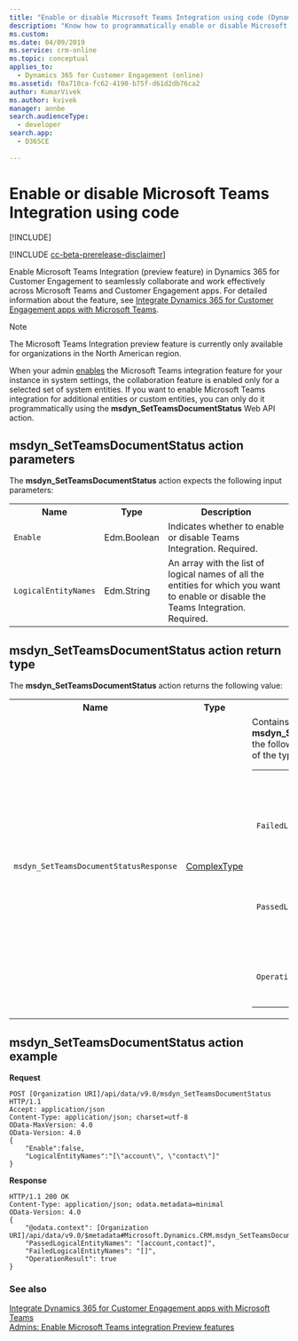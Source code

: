 ```yaml
---
title: "Enable or disable Microsoft Teams Integration using code (Dynamics 365 for Marketing Developer Guide) | MicrosoftDocs"
description: "Know how to programmatically enable or disable Microsoft Teams Integration for system and custom entities."
ms.custom: 
ms.date: 04/09/2019
ms.service: crm-online
ms.topic: conceptual
applies_to: 
  - Dynamics 365 for Customer Engagement (online)
ms.assetid: f0a710ca-fc62-4190-b75f-d61d2db76ca2
author: KumarVivek
ms.author: kvivek
manager: annbe
search.audienceType: 
  - developer
search.app: 
  - D365CE
 
---
```

# Enable or disable Microsoft Teams Integration using code

[!INCLUDE[](../../includes/cc_applies_to_update_9_0_0.md)]

[!INCLUDE [cc-beta-prerelease-disclaimer](../../includes/cc-beta-prerelease-disclaimer.md)]

Enable Microsoft Teams Integration (preview feature) in Dynamics 365 for Customer Engagement to seamlessly collaborate and work effectively across Microsoft Teams and Customer Engagement apps. For detailed information about the feature, see [Integrate Dynamics 365 for Customer Engagement apps with Microsoft Teams](/dynamics365/customer-engagement/basics/teams-integration).

> [!NOTE]
> The Microsoft Teams Integration preview feature is currently only available for organizations in the North American region.

When your admin [enables](/dynamics365/customer-engagement/basics/teams-install-app#for-dynamics-365-for-customer-engagement-admins-enable-microsoft-teams-integration-preview-features) the Microsoft Teams integration feature for your instance in system settings, the collaboration feature is enabled only for a selected set of system entities. If you want to enable Microsoft Teams integration for additional entities or custom entities, you can only do it programmatically using the **msdyn_SetTeamsDocumentStatus** Web API action.

## msdyn_SetTeamsDocumentStatus action parameters

The **msdyn_SetTeamsDocumentStatus** action expects the following input parameters:

<table>
<tr>
<th>Name</th>
<th>Type</th>
<th>Description</th>
</tr>
<tr>
<td><code>Enable</code></td>
<td>Edm.Boolean</td>
<td>Indicates whether to enable or disable Teams Integration. Required.</td>
</tr>

<tr>
<td><code>LogicalEntityNames</code></td>
<td>Edm.String</td>
<td>An array with the list of logical names of all the entities for which you want to enable or disable the Teams Integration. Required.</td>
</tr>

</table>

## msdyn_SetTeamsDocumentStatus action return type

The **msdyn_SetTeamsDocumentStatus** action returns the following value:

<table>
<tr>
<th>Name</th>
<th>Type</th>
<th>Description</th>
</tr>
<tr>
<td><code>msdyn_SetTeamsDocumentStatusResponse</code></td>
<td><a href="/dynamics365/customer-engagement/developer/webapi/web-api-types-operations#complex-types">ComplexType</a> </td>
<td>Contains the response from <strong>msdyn_SetTeamsDocumentStatus</strong> action. It contains the following properties that contain the structured data of the type:
<table>
<tr>
<th>Name</th>
<th>Type</th>
<th>Description</th>
<tr>
<td><code>FailedLogicalEntityNames</code></td>
<td>Edm.String</td>
<td>List of logical names of entities for which operation has failed.</td>
</tr>
<tr>
<td><code>PassedLogicalEntityNames</code></td>
<td>Edm.String</td>
<td>List of logical names of entities for which operation has passed.</td>
<tr>
<td><code>OperationResult</code></td>
<td>Edm.Boolean</td>
<td>Indicates whether the operation succeeded or failed.</td>
</tr>
</tr>
</table>
</table>

## msdyn_SetTeamsDocumentStatus action example

**Request**

```http
POST [Organization URI]/api/data/v9.0/msdyn_SetTeamsDocumentStatus
HTTP/1.1
Accept: application/json
Content-Type: application/json; charset=utf-8
OData-MaxVersion: 4.0
OData-Version: 4.0
{
    "Enable":false,
    "LogicalEntityNames":"[\"account\", \"contact\"]"
}
```

**Response**


```http
HTTP/1.1 200 OK
Content-Type: application/json; odata.metadata=minimal  
OData-Version: 4.0
{
    "@odata.context": [Organization URI]/api/data/v9.0/$metadata#Microsoft.Dynamics.CRM.msdyn_SetTeamsDocumentStatusResponse",
    "PassedLogicalEntityNames": "[account,contact]",
    "FailedLogicalEntityNames": "[]",
    "OperationResult": true
}

```

### See also

[Integrate Dynamics 365 for Customer Engagement apps with Microsoft Teams](/dynamics365/customer-engagement/basics/teams-integration)<br/>
[Admins: Enable Microsoft Teams integration Preview features](/dynamics365/customer-engagement/basics/teams-install-app#for-dynamics-365-for-customer-engagement-admins-enable-microsoft-teams-integration-preview-features)

